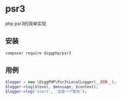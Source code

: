 # psr3

php psr3的简单实现

## 安装

``` bash
composer require diggphp/psr3
```

## 用例

``` php
$logger = new \DiggPHP\Psr3\LocalLogger(__DIR__);
$logger->log($level, $message, $context);
$logger->log('alert', '这是一个警告');
```
